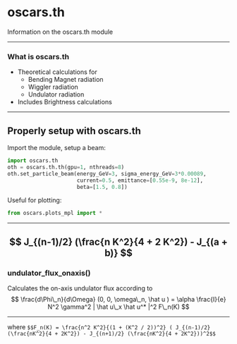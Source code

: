 # oscars.th

Information on the oscars.th module

---

### What is oscars.th

- Theoretical calculations for
  - Bending Magnet radiation
  - Wiggler radiation
  - Undulator radiation
- Includes Brightness calculations

---

## Properly setup with oscars.th
Import the module, setup a beam:

```python
import oscars.th
oth = oscars.th.th(gpu=1, nthreads=8)
oth.set_particle_beam(energy_GeV=3, sigma_energy_GeV=3*0.00089,
                      current=0.5, emittance=[0.55e-9, 8e-12],
                      beta=[1.5, 0.8])
```

Useful for plotting:

```python
from oscars.plots_mpl import *
```

---

$$ J_{(n-1)/2} (\frac{n K^2}{4 + 2 K^2}) - J_{(a + b)} $$
---


### undulator_flux_onaxis()
Calculates the on-axis undulator flux according to 
$$ \frac{d\Phi\_n}{d\Omega} (0, 0, \omega\_n, \hat u ) = \alpha \frac{I}{e} N^2 \gamma^2 | \hat u\_x \hat u^* |^2 F\_n(K) $$

---

where
`$$F_n(K) = \frac{n^2 K^2}{(1 + (K^2 / 2))^2} ( J_{(n-1)/2}(\frac{nK^2}{4 + 2K^2}) - J_{(n+1)/2} (\frac{nK^2}{4 + 2K^2}))^2$$`


